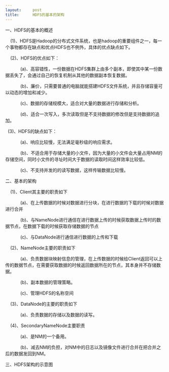 ```yaml
---
layout:     post
title:      HDFS的基本的架构
---
```

<div id="article_content" class="article_content clearfix csdn-tracking-statistics" data-pid="blog" data-mod="popu_307" data-dsm="post">
								            <link rel="stylesheet" href="https://csdnimg.cn/release/phoenix/template/css/ck_htmledit_views-f76675cdea.css">
						<div class="htmledit_views" id="content_views">
                <p>一、HDFS的基本的概述</p><p>    (1)、HDFS是Hadoop的分布式文件系统，也是hadoop的重要组件之一，每一个事物都存在缺点和优点HDFS也不例外，具体的优点缺点如下。</p><p>    (2)、HDFS的优点如下：<br></p><p>            (a)、高容错性，一份数据在HDFS集群上由多个副本，即使其中某一份数据丢失了，会通过自己的恢复机制从其他的数据副本恢复数据。<br></p><p>            (b)、廉价，只需要普通的电脑就能搭建HDFS文件系统，并且存储容量可以动态的增加和减少。<br></p><p>            (c)、数据的存储规模大，适合对大量的数据进行存储和分析。<br></p><p>            (d)、适合一次写入，多次读取但是不支持数据的修改但是支持数据的追加。<br></p><p>  (3)、HDFS的缺点如下：</p><p>            (a)、响应比较慢，无法满足毫秒级的响应需求。<br></p><p>            (b)、不适合用于存储大量的小文件，因为大量的小文件会大量占用NM的存储空间，同时小文件的寻址时间大于数据的读取时间这样效率比较低。<br></p><p>            (c)、不支持并发的的读写数据，这样传输数据比较慢。<br></p><p>二、基本的架构</p><p>    (1)、Client其主要的职责如下<br></p><p>            (a)、在上传数据的时候对数据进行分块，在进行数据的下载的时候对数据进行合并<br></p><p>            (b)、与NameNode进行通信在进行数据上传的时候获取数据上传时的数据节点，在数据下载的时候获取存储数据的节点<br></p><p>            (c)、与DataNode进行通信进行数据的上传和下载</p><p>    (2)、NameNode主要的职责如下<br></p><p>            (a)、负责数据块映射信息的管理，在上传数据的时候给Client返回可以上传的数据节点，在需要获取数据的时候返回数据所在的节点，其本身并不存储数据。<br></p><p>            (b)、副本数据的管理策略。<br></p><p>            (c)、管理HDFS的名称空间</p><p>    (3)、DataNode的主要的职责如下<br></p><p>            (a)、负责数据的存储以及数据的读写。<br></p><p>    (4)、SecondaryNameNode主要职责</p><p>            (a)、是NM的一个备用。</p><p>            (b)、减去NM的负担，对NM中的日志以及镜像文件进行合并在把合并之后的数据发回到NM。<br></p><p>三、HDFS架构的示意图</p><p>        <img src="https://img-blog.csdn.net/20180512215455569" alt=""><br></p>            </div>
                </div>